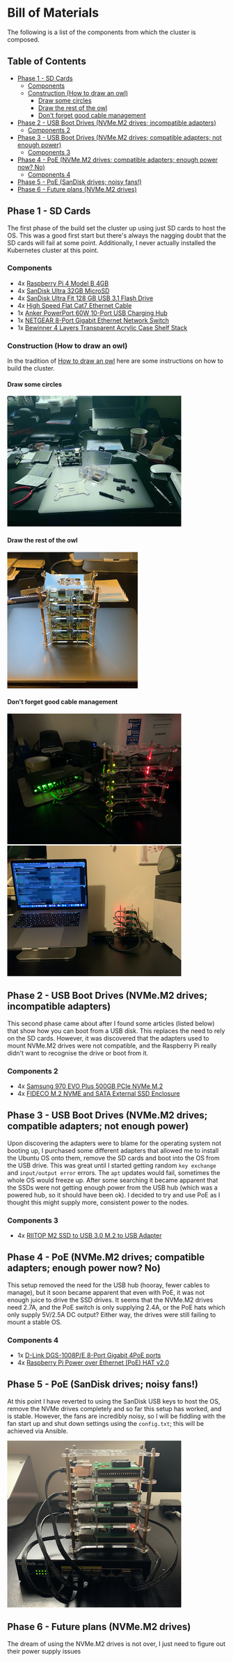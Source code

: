 # Bill of Materials

The following is a list of the components from which the cluster is composed.

## Table of Contents

<!-- toc -->

- [Phase 1 - SD Cards](#phase-1---sd-cards)
  * [Components](#components)
  * [Construction (How to draw an owl)](#construction-how-to-draw-an-owl)
    + [Draw some circles](#draw-some-circles)
    + [Draw the rest of the owl](#draw-the-rest-of-the-owl)
    + [Don't forget good cable management](#dont-forget-good-cable-management)
- [Phase 2 - USB Boot Drives (NVMe.M2 drives; incompatible adapters)](#phase-2---usb-boot-drives-nvmem2-drives-incompatible-adapters)
  * [Components 2](#components-2)
- [Phase 3 - USB Boot Drives (NVMe.M2 drives; compatible adapters; not enough power)](#phase-3---usb-boot-drives-nvmem2-drives-compatible-adapters-not-enough-power)
  * [Components 3](#components-3)
- [Phase 4 - PoE (NVMe.M2 drives; compatible adapters; enough power now? No)](#phase-4---poe-nvmem2-drives-compatible-adapters-enough-power-now-no)
  * [Components 4](#components-4)
- [Phase 5 - PoE (SanDisk drives; noisy fans!)](#phase-5---poe-sandisk-drives-noisy-fans)
- [Phase 6 - Future plans (NVMe.M2 drives)](#phase-6---future-plans-nvmem2-drives)

<!-- tocstop -->

## Phase 1 - SD Cards

The first phase of the build set the cluster up using just SD cards to host the OS. This was a good first start but
there's always the nagging doubt that the SD cards will fail at some point. Additionally, I never actually installed the
Kubernetes cluster at this point.

### Components

* 4x [Raspberry Pi 4 Model B 4GB](https://www.amazon.co.uk/gp/product/B07TC2BK1X/ref=ppx_yo_dt_b_asin_title_o01_s02?ie=UTF8&psc=1)
* 4x [SanDisk Ultra 32GB MicroSD](https://www.amazon.co.uk/gp/product/B073JWXGNT/ref=ppx_yo_dt_b_asin_title_o01_s01?ie=UTF8&psc=1)
* 4x [SanDisk Ultra Fit 128 GB USB 3.1 Flash Drive](https://www.amazon.co.uk/gp/product/B07855LJ99/ref=ppx_yo_dt_b_asin_title_o04_s00?ie=UTF8&psc=1)
* 4x [High Speed Flat Cat7 Ethernet Cable](https://www.amazon.co.uk/gp/product/B07LCKXLTF/ref=ppx_yo_dt_b_asin_title_o01_s01?ie=UTF8&psc=1)
* 1x [Anker PowerPort 60W 10-Port USB Charging Hub](https://www.amazon.co.uk/gp/product/B00YSA0WI8/ref=ppx_od_dt_b_asin_title_s01?ie=UTF8&psc=1)
* 1x [NETGEAR 8-Port Gigabit Ethernet Network Switch](https://www.amazon.co.uk/gp/product/B07QHD134G/ref=ppx_od_dt_b_asin_title_s01?ie=UTF8&psc=1)
* 1x [Bewinner 4 Layers Transparent Acrylic Case Shelf Stack](https://www.amazon.co.uk/dp/B07P2VLJXV?tag=duckduckgo-ffab-uk-21&linkCode=osi&th=1&psc=1)

### Construction (How to draw an owl)

In the tradition of [How to draw an owl](https://www.reddit.com/r/funny/comments/eccj2/how_to_draw_an_owl/) here are
some instructions on how to build the cluster.

#### Draw some circles

![Draw some circles](./images/01.png)

#### Draw the rest of the owl

![Draw the rest of the owl](./images/02.png)

#### Don't forget good cable management

![All plugged in](./images/03.png)
![Final resting place](./images/04.png)

## Phase 2 - USB Boot Drives (NVMe.M2 drives; incompatible adapters)

This second phase came about after I found some articles (listed below) that show how you can boot from a USB disk. This
replaces the need to rely on the SD cards. However, it was discovered that the adapters used to mount NVMe.M2 drives
were not compatible, and the Raspberry Pi really didn't want to recognise the drive or boot from it.

### Components 2

* 4x [Samsung 970 EVO Plus 500GB PCIe NVMe M.2](https://www.amazon.co.uk/gp/product/B07MFBLN7K/ref=ppx_yo_dt_b_asin_title_o04_s00?ie=UTF8&psc=1)
* 4x [FIDECO M.2 NVME and SATA External SSD Enclosure](https://www.amazon.co.uk/gp/product/B08CGJYJ7F/ref=ppx_yo_dt_b_asin_title_o04_s01?ie=UTF8&psc=1)

## Phase 3 - USB Boot Drives (NVMe.M2 drives; compatible adapters; not enough power)

Upon discovering the adapters were to blame for the operating system not booting up, I purchased some different adapters
that allowed me to install the Ubuntu OS onto them, remove the SD cards and boot into the OS from the USB drive. This
was great until I started getting random `key exchange` and `input/output error` errors. The `apt` updates would fail,
sometimes the whole OS would freeze up. After some searching it became apparent that the SSDs were not getting enough
power from the USB hub (which was a powered hub, so it should have been ok). I decided to try and use PoE as I thought
this might supply more, consistent power to the nodes.

### Components 3

* 4x [RIITOP M2 SSD to USB 3.0 M.2 to USB Adapter](https://www.amazon.co.uk/gp/product/B08L9KLQTX/ref=ppx_yo_dt_b_asin_title_o01_s00?ie=UTF8&psc=1)

## Phase 4 - PoE (NVMe.M2 drives; compatible adapters; enough power now? No)

This setup removed the need for the USB hub (hooray, fewer cables to manage), but it soon became apparent that even with
PoE, it was not enough juice to drive the SSD drives. It seems that the NVMe.M2 drives need 2.7A, and the PoE switch is
only supplying 2.4A, or the PoE hats which only supply 5V/2.5A DC output? Either way, the drives were still failing to
mount a stable OS.

### Components 4

* 1x [D-Link DGS-1008P/E 8-Port Gigabit 4PoE ports](https://www.amazon.co.uk/gp/product/B004FJSST2/ref=ppx_yo_dt_b_asin_title_o00_s00?ie=UTF8&psc=1)
* 4x [Raspberry Pi Power over Ethernet (PoE) HAT v2.0](https://thepihut.com/products/raspberry-pi-power-over-ethernet-poe-hat)

## Phase 5 - PoE (SanDisk drives; noisy fans!)

At this point I have reverted to using the SanDisk USB keys to host the OS, remove the NVMe drives completely and so far
this setup has worked, and is stable. However, the fans are incredibly noisy, so I will be fiddling with the fan start
up and shut down settings using the `config.txt`; this will be achieved via Ansible.

![PoE Hats Fitted](./images/05.png)

## Phase 6 - Future plans (NVMe.M2 drives)

The dream of using the NVMe.M2 drives is not over, I just need to figure out their power supply issues

